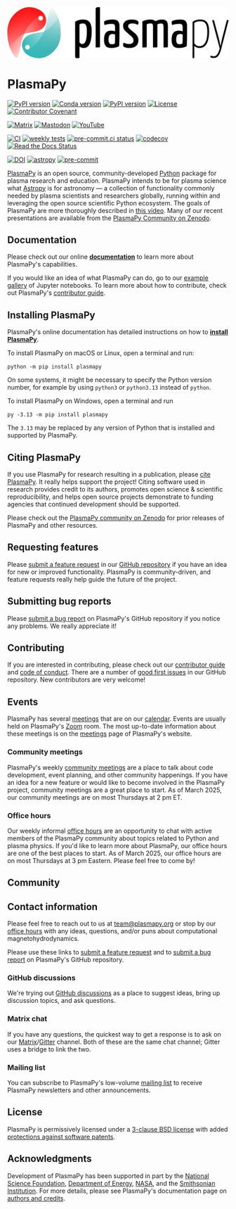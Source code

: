 <div align="center"><img src="https://raw.githubusercontent.com/PlasmaPy/PlasmaPy-logo/main/exports/with-text-dark.png" width="600"/></div>

# PlasmaPy

[![PyPI version](https://img.shields.io/pypi/v/plasmapy?style=flat&logo=pypi)](https://pypi.org/project/plasmapy/)
[![Conda version](https://img.shields.io/conda/v/conda-forge/plasmapy?style=flat&logo=anaconda)](https://img.shields.io/conda/v/conda-forge/plasmapy)
[![PyPI version](https://img.shields.io/pypi/pyversions/plasmapy?style=flat&logo=python)](https://img.shields.io/pypi/pyversions/plasmapy?style=plastic)
[![License](https://img.shields.io/badge/License-BSD%203--Clause-blue.svg)](./LICENSE.md)
[![Contributor Covenant](https://img.shields.io/badge/Contributor%20Covenant-2.1-4baaaa.svg)](https://docs.plasmapy.org/en/latest/CODE_OF_CONDUCT.html)

[![Matrix](https://img.shields.io/badge/Matrix-join%20chat-blueviolet?style=flat&logo=matrix)](https://app.element.io/#/room/#plasmapy:openastronomy.org)
<a rel="me" href="https://fosstodon.org/@plasmapy">![Mastodon](https://img.shields.io/badge/Mastodon-plasmapy%40fosstodon.org-blue?logo=mastodon&style=fla)</a>
[![YouTube](https://img.shields.io/badge/YouTube%20-subscribe-red?style=flat&logo=youtube)](https://www.youtube.com/channel/UCSH6qzslhqIZKTAJmHPxIxw)

[![CI](https://github.com/PlasmaPy/PlasmaPy/actions/workflows/ci.yml/badge.svg)](https://github.com/PlasmaPy/PlasmaPy/actions/workflows/ci.yml)
[![weekly tests](https://github.com/PlasmaPy/PlasmaPy/actions/workflows/weekly.yml/badge.svg)](https://github.com/PlasmaPy/PlasmaPy/actions/workflows/weekly.yml)
[![pre-commit.ci status](https://results.pre-commit.ci/badge/github/PlasmaPy/PlasmaPy/main.svg)](https://results.pre-commit.ci/latest/github/PlasmaPy/PlasmaPy/main)
[![codecov](https://codecov.io/gh/PlasmaPy/PlasmaPy/branch/main/graph/badge.svg)](https://codecov.io/gh/PlasmaPy/PlasmaPy)
[![Read the Docs Status](https://readthedocs.org/projects/plasmapy/badge/?version=latest)](http://plasmapy.readthedocs.io/en/latest/?badge=latest)

[![DOI](https://zenodo.org/badge/DOI/10.5281/zenodo.1436011.svg)](https://doi.org/10.5281/zenodo.1436011)
[![astropy](http://img.shields.io/badge/powered%20by-Astropy-orange.svg?style=flat&logo=astropy)](http://www.astropy.org/)
[![pre-commit](https://img.shields.io/badge/pre--commit-enabled-brightgreen?logo=pre-commit&logoColor=white)](https://github.com/pre-commit/pre-commit)

[Astropy]: https://www.astropy.org
[authors and credits]: https://docs.plasmapy.org/en/latest/about/credits.html
[3-clause BSD license]: ./LICENSE.md
[calendar]: https://calendar.google.com/calendar/embed?src=c_sqqq390s24jjfjp3q86pv41pi8%40group.calendar.google.com&ctz=America%2FNew_York
[cite PlasmaPy]: https://docs.plasmapy.org/en/latest/about/citation.html
[code of conduct]: http://docs.plasmapy.org/en/latest/CODE_OF_CONDUCT.html
[community meetings]: https://www.plasmapy.org/meetings/weekly
[contributor guide]: https://docs.plasmapy.org/en/latest/development/index.html
[Department of Energy]: https://www.energy.gov
[example gallery]: https://docs.plasmapy.org/en/stable/examples.html
[GitHub discussions]: https://github.com/PlasmaPy/PlasmaPy/discussions
[Gitter]: https://gitter.im/PlasmaPy/Lobby
[good first issues]: https://github.com/PlasmaPy/PlasmaPy/issues?q=is%3Aissue+is%3Aopen+label%3A%22good+first+issue%22
[Google Summer of Code]: https://summerofcode.withgoogle.com
[**install PlasmaPy**]: https://docs.plasmapy.org/en/stable/install.html
[GitHub repository]: https://github.com/PlasmaPy/PlasmaPy
[mailing list]: https://groups.google.com/forum/#!forum/plasmapy
[Matrix]: https://app.element.io/#/room/#plasmapy:openastronomy.org
[meetings]: https://www.plasmapy.org/meetings/weekly
[NASA]: https://www.nasa.gov/
[National Science Foundation]: https://nsf.gov
[office hours]: http://www.plasmapy.org/meetings/office_hours
[PlasmaPy Community on Zenodo]: https://zenodo.org/communities/plasmapy
[PlasmaPy]: https://www.plasmapy.org
[**documentation**]: https://docs.plasmapy.org
[protections against software patents]: ./PATENT.md
[Python]: https://www.python.org
[Smithsonian Institution]: https://www.si.edu
[submit a bug report]: https://github.com/PlasmaPy/PlasmaPy/issues/new?assignees=&labels=Bug&template=bug_report.yml
[submit a feature request]: https://github.com/PlasmaPy/PlasmaPy/issues/new?assignees=&labels=Feature+request&template=feature_request.yml
[team@plasmapy.org]: mailto:team@plasmapy.org
[this video]: https://youtu.be/E8RwQF5wcXM
[Zoom]: https://zoom.us/j/91633383503?pwd=QWNkdHpWeFhrYW1vQy91ODNTVG5Ndz09

[PlasmaPy] is an open source, community-developed [Python] package for
plasma research and education. PlasmaPy intends to be for plasma
science what [Astropy] is for astronomy — a collection of
functionality commonly needed by plasma scientists and researchers
globally, running within and leveraging the open source scientific
Python ecosystem. The goals of PlasmaPy are more thoroughly described
in [this video]. Many of our recent presentations are available from
the [PlasmaPy Community on Zenodo].

## Documentation

Please check out our online [**documentation**] to learn more about
PlasmaPy's capabilities.

If you would like an idea of what PlasmaPy can do, go to our [example
gallery] of Jupyter notebooks. To learn more about how to contribute,
check out PlasmaPy's [contributor guide].

## Installing PlasmaPy

PlasmaPy's online documentation has detailed instructions on how to
[**install PlasmaPy**].

To install PlasmaPy on macOS or Linux, open a terminal and run:
```Shell
python -m pip install plasmapy
```

On some systems, it might be necessary to specify the Python version
number, for example by using `python3` or `python3.13` instead of
`python`.

To install PlasmaPy on Windows, open a terminal and run
```Shell
py -3.13 -m pip install plasmapy
```
The `3.13` may be replaced by any version of Python that is installed
and supported by PlasmaPy.

## Citing PlasmaPy

If you use PlasmaPy for research resulting in a publication, please
[cite PlasmaPy]. It really helps support the project! Citing software
used in research provides credit to its authors, promotes open science &
scientific reproducibility, and helps open source projects demonstrate
to funding agencies that continued development should be supported.

Please check out the [PlasmaPy community on Zenodo] for prior releases
of PlasmaPy and other resources.

## Requesting features

Please [submit a feature request] in our [GitHub repository] if you
have an idea for new or improved functionality. PlasmaPy is
community-driven, and feature requests really help guide the future of
the project.

## Submitting bug reports

Please [submit a bug report] on PlasmaPy's GitHub repository if you
notice any problems. We really appreciate it!

## Contributing

If you are interested in contributing, please check out our [contributor
guide] and [code of conduct]. There are a number of [good first issues]
in our GitHub repository. New contributors are very welcome!

## Events

PlasmaPy has several [meetings] that are on our [calendar]. Events are
usually held on PlasmaPy's [Zoom] room. The most up-to-date information
about these meetings is on the [meetings] page of PlasmaPy's website.

### Community meetings

PlasmaPy's weekly [community meetings] are a place to talk about code
development, event planning, and other community happenings. If you have
an idea for a new feature or would like to become involved in the
PlasmaPy project, community meetings are a great place to start. As of
March 2025, our community meetings are on most Thursdays at 2 pm ET.

### Office hours

Our weekly informal [office hours] are an opportunity to chat with
active members of the PlasmaPy community about topics related to
Python and plasma physics. If you'd like to learn more about PlasmaPy,
our office hours are one of the best places to start. As of March
2025, our office hours are on most Thursdays at 3 pm Eastern. Please
feel free to come by!

## Community

## Contact information

Please feel free to reach out to us at [team@plasmapy.org] or stop by
our [office hours] with any ideas, questions, and/or puns about
computational magnetohydrodynamics.

Please use these links to [submit a feature request] and to [submit a
bug report] on PlasmaPy's GitHub repository.

### GitHub discussions

We're trying out [GitHub discussions] as a place to suggest ideas,
bring up discussion topics, and ask questions.

### Matrix chat

If you have any questions, the quickest way to get a response is to
ask on our [Matrix]/[Gitter] channel. Both of these are the same chat
channel; Gitter uses a bridge to link the two.

### Mailing list

You can subscribe to PlasmaPy's low-volume [mailing list] to receive
PlasmaPy newsletters and other announcements.

## License

PlasmaPy is permissively licensed under a [3-clause BSD license] with
added [protections against software patents].

## Acknowledgments

Development of PlasmaPy has been supported in part by the [National
Science Foundation], [Department of Energy], [NASA], and the
[Smithsonian Institution]. For more details, please see PlasmaPy's
documentation page on [authors and credits].
